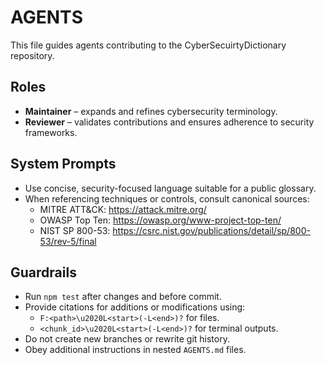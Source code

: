 # AGENTS

This file guides agents contributing to the CyberSecuirtyDictionary repository.

## Roles
- **Maintainer** – expands and refines cybersecurity terminology.
- **Reviewer** – validates contributions and ensures adherence to security frameworks.

## System Prompts
- Use concise, security-focused language suitable for a public glossary.
- When referencing techniques or controls, consult canonical sources:
  - MITRE ATT&CK: https://attack.mitre.org/
  - OWASP Top Ten: https://owasp.org/www-project-top-ten/
  - NIST SP 800-53: https://csrc.nist.gov/publications/detail/sp/800-53/rev-5/final

## Guardrails
- Run `npm test` after changes and before commit.
- Provide citations for additions or modifications using:
  - `F:<path>\u2020L<start>(-L<end>)?` for files.
  - `<chunk_id>\u2020L<start>(-L<end>)?` for terminal outputs.
- Do not create new branches or rewrite git history.
- Obey additional instructions in nested `AGENTS.md` files.
